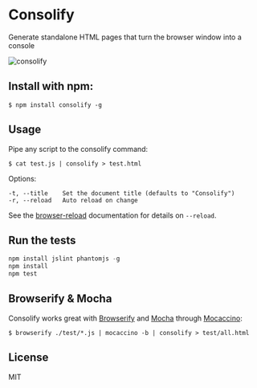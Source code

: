 # Consolify

Generate standalone HTML pages that turn the browser window into a console

![consolify](http://maxantoni.de/img/consolify.png)

## Install with npm:

```
$ npm install consolify -g
```

## Usage

Pipe any script to the consolify command:

```
$ cat test.js | consolify > test.html
```

Options:

```
-t, --title    Set the document title (defaults to "Consolify")
-r, --reload   Auto reload on change
```

See the [browser-reload][] documentation for details on `--reload`.  

## Run the tests

```js
npm install jslint phantomjs -g
npm install
npm test
```

## Browserify & Mocha

Consolify works great with [Browserify][] and [Mocha][] through [Mocaccino][]:

```
$ browserify ./test/*.js | mocaccino -b | consolify > test/all.html
```

## License

MIT

[browser-reload]: https://github.com/mantoni/browser-reload
[Mocha]: http://visionmedia.github.io/mocha/
[Browserify]: http://browserify.org
[Mocaccino]: https://github.com/mantoni/mocaccino.js
